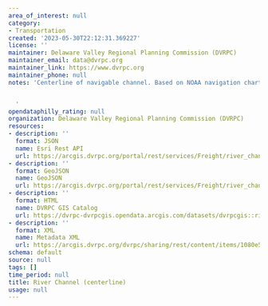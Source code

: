 ```yaml
---
area_of_interest: null
category:
- Transportation
created: '2023-05-30T22:12:31.369227'
license: ''
maintainer: Delaware Valley Regional Planning Commission (DVRPC)
maintainer_email: data@dvrpc.org
maintainer_link: https://www.dvrpc.org
maintainer_phone: null
notes: 'Centerline of navigable channel. Based on NOAA navigation charts.


  '
opendataphilly_rating: null
organization: Delaware Valley Regional Planning Commission (DVRPC)
resources:
- description: ''
  format: JSON
  name: Esri Rest API
  url: https://arcgis.dvrpc.org/portal/rest/services/Freight/river_channel/FeatureServer/0
- description: ''
  format: GeoJSON
  name: GeoJSON
  url: https://arcgis.dvrpc.org/portal/rest/services/Freight/river_channel/FeatureServer/0/query?where=1=1&outsr=4326&outfields=*&f=geojson
- description: ''
  format: HTML
  name: DVRPC GIS Catalog
  url: https://dvrpc-dvrpcgis.opendata.arcgis.com/datasets/dvrpcgis::river-channel-centerline
- description: ''
  format: XML
  name: Metadata XML
  url: https://arcgis.dvrpc.org/dvrpc/sharing/rest/content/items/1080e5c7ae1c40579a1de2e33408300f/info/metadata/metadata.xml?format=default
schema: default
source: null
tags: []
time_period: null
title: River Channel (centerline)
usage: null
---
```

